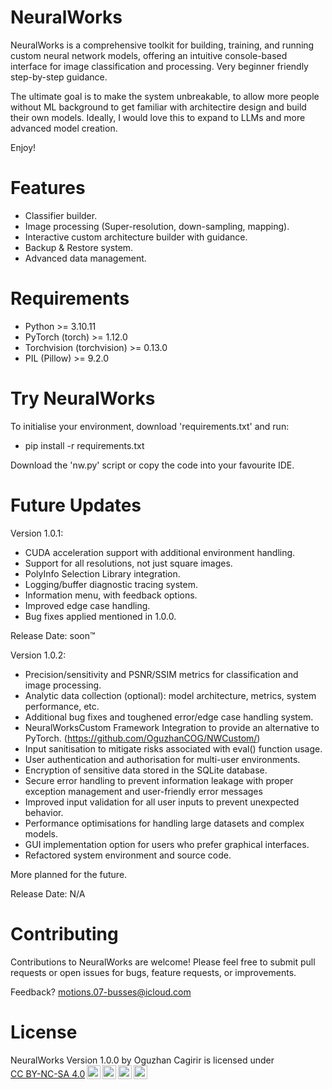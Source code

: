 # NeuralWorks
NeuralWorks is a comprehensive toolkit for building, training, and running custom neural network models, offering an intuitive console-based interface for image classification and processing. Very beginner friendly step-by-step guidance.

The ultimate goal is to make the system unbreakable, to allow more people without ML background to get familiar with architectire design and build their own models. Ideally, I would love this to expand to LLMs and more advanced model creation.

Enjoy!

# Features

- Classifier builder.
- Image processing (Super-resolution, down-sampling, mapping).
- Interactive custom architecture builder with guidance.
- Backup & Restore system.
- Advanced data management.

# Requirements

  - Python >= 3.10.11
  - PyTorch (torch) >= 1.12.0
  - Torchvision (torchvision) >= 0.13.0
  - PIL (Pillow) >= 9.2.0

# Try NeuralWorks
To initialise your environment, download 'requirements.txt' and run:

  - pip install -r requirements.txt

Download the 'nw.py' script or copy the code into your favourite IDE.

# Future Updates
Version 1.0.1:

- CUDA acceleration support with additional environment handling.
- Support for all resolutions, not just square images.
- PolyInfo Selection Library integration.
- Logging/buffer diagnostic tracing system.
- Information menu, with feedback options.
- Improved edge case handling.
- Bug fixes applied mentioned in 1.0.0.

Release Date: soon™

Version 1.0.2:

- Precision/sensitivity and PSNR/SSIM metrics for classification and image processing.
- Analytic data collection (optional): model architecture, metrics, system performance, etc.
- Additional bug fixes and toughened error/edge case handling system.
- NeuralWorksCustom Framework Integration to provide an alternative to PyTorch. (https://github.com/OguzhanCOG/NWCustom/)
- Input sanitisation to mitigate risks associated with eval() function usage.
- User authentication and authorisation for multi-user environments.
- Encryption of sensitive data stored in the SQLite database.
- Secure error handling to prevent information leakage with proper exception management and user-friendly error messages
- Improved input validation for all user inputs to prevent unexpected behavior.
- Performance optimisations for handling large datasets and complex models.
- GUI implementation option for users who prefer graphical interfaces.
- Refactored system environment and source code.

More planned for the future.

Release Date: N/A

# Contributing
Contributions to NeuralWorks are welcome! Please feel free to submit pull requests or open issues for bugs, feature requests, or improvements.

Feedback? motions.07-busses@icloud.com

# License
<p xmlns:cc="http://creativecommons.org/ns#" xmlns:dct="http://purl.org/dc/terms/"><span property="dct:title">NeuralWorks Version 1.0.0</span> by <span property="cc:attributionName">Oguzhan Cagirir</span> is licensed under <a href="https://creativecommons.org/licenses/by-nc-sa/4.0/?ref=chooser-v1" target="_blank" rel="license noopener noreferrer" style="display:inline-block;">CC BY-NC-SA 4.0<img style="height:22px!important;margin-left:3px;vertical-align:text-bottom;" src="https://mirrors.creativecommons.org/presskit/icons/cc.svg?ref=chooser-v1" alt=""><img style="height:22px!important;margin-left:3px;vertical-align:text-bottom;" src="https://mirrors.creativecommons.org/presskit/icons/by.svg?ref=chooser-v1" alt=""><img style="height:22px!important;margin-left:3px;vertical-align:text-bottom;" src="https://mirrors.creativecommons.org/presskit/icons/nc.svg?ref=chooser-v1" alt=""><img style="height:22px!important;margin-left:3px;vertical-align:text-bottom;" src="https://mirrors.creativecommons.org/presskit/icons/sa.svg?ref=chooser-v1" alt=""></a></p>
